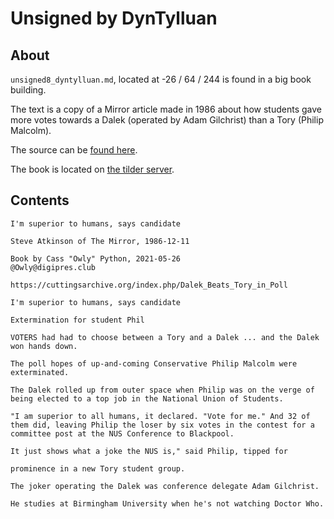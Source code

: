 # Unsigned by DynTylluan

## About
`unsigned8_dyntylluan.md`, located at -26 / 64 / 244 is found in a big book building.

The text is a copy of a Mirror article made in 1986 about how students gave more votes towards a Dalek (operated by Adam Gilchrist) than a Tory (Philip Malcolm).

The source can be [found here](https://cuttingsarchive.org/index.php/Dalek_Beats_Tory_in_Poll).

The book is located on [the tilder server](https://mc.tildeverse.org).

## Contents
```
I'm superior to humans, says candidate

Steve Atkinson of The Mirror, 1986-12-11

Book by Cass "Owly" Python, 2021-05-26
@Owly@digipres.club

https://cuttingsarchive.org/index.php/Dalek_Beats_Tory_in_Poll

I'm superior to humans, says candidate

Extermination for student Phil

VOTERS had had to choose between a Tory and a Dalek ... and the Dalek won hands down.

The poll hopes of up-and-coming Conservative Philip Malcolm were exterminated.

The Dalek rolled up from outer space when Philip was on the verge of being elected to a top job in the National Union of Students.

"I am superior to all humans, it declared. "Vote for me." And 32 of them did, leaving Philip the loser by six votes in the contest for a committee post at the NUS Conference to Blackpool.

It just shows what a joke the NUS is," said Philip, tipped for

prominence in a new Tory student group.

The joker operating the Dalek was conference delegate Adam Gilchrist.

He studies at Birmingham University when he's not watching Doctor Who.
```
